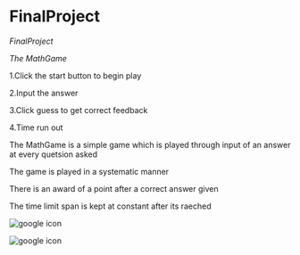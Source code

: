 # FinalProject
*FinalProject*

_The MathGame_

1.Click the start button to begin play

2.Input the answer 

3.Click guess to get correct feedback

4.Time run out

The MathGame is a simple game which is played through input of an answer at every quetsion asked

The game is played in a systematic manner

There is an award of a point after a correct answer given

The time limit span is kept at constant after its raeched 


![google icon](C:\Users\Students.HP17\Desktop\tapis-descente-de-lit-red-car.jpeg)

![google icon](https://encrypted-tbn0.gstatic.com/images?q=tbn:ANd9GcTe4PGhRTJNo7sKhguoZmpbAXdAsA5X2sirXMYkAHtk9-sDH8tJ8Q)
